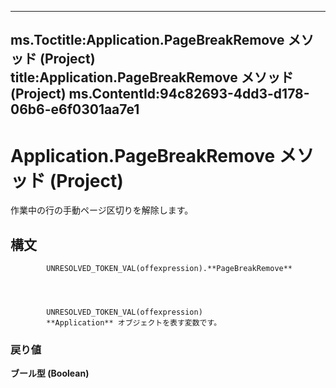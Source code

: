 

---
ms.Toctitle:Application.PageBreakRemove メソッド (Project)
title:Application.PageBreakRemove メソッド (Project)
ms.ContentId:94c82693-4dd3-d178-06b6-e6f0301aa7e1
---
# Application.PageBreakRemove メソッド (Project)




作業中の行の手動ページ区切りを解除します。

## 構文

            UNRESOLVED_TOKEN_VAL(offexpression).**PageBreakRemove**




            UNRESOLVED_TOKEN_VAL(offexpression)
            **Application** オブジェクトを表す変数です。

### 戻り値
**ブール型 (Boolean)**






